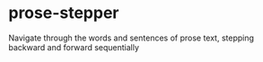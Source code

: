 # prose-stepper
Navigate through the words and sentences of prose text, stepping backward and forward sequentially
